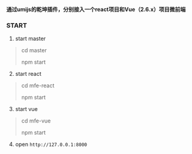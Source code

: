 #### 通过umijs的乾坤插件，分别接入一个react项目和Vue（2.6.x）项目微前端


### START 

1. start master

> cd master 
> 
> npm start

2. start react

> cd mfe-react 
> 
> npm start

3. start vue

> cd mfe-vue 
> 
> npm start

4. open `http://127.0.0.1:8000`